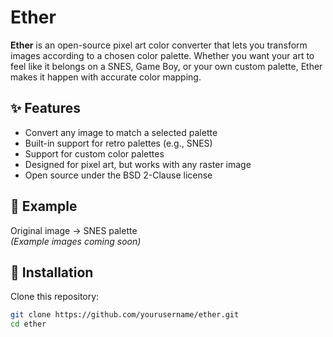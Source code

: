 # Ether

**Ether** is an open-source pixel art color converter that lets you transform images according to a chosen color palette. Whether you want your art to feel like it belongs on a SNES, Game Boy, or your own custom palette, Ether makes it happen with accurate color mapping.

## ✨ Features
- Convert any image to match a selected palette
- Built-in support for retro palettes (e.g., SNES)
- Support for custom color palettes
- Designed for pixel art, but works with any raster image
- Open source under the BSD 2-Clause license

## 📸 Example
Original image → SNES palette  
*(Example images coming soon)*

## 🚀 Installation
Clone this repository:
```bash
git clone https://github.com/yourusername/ether.git
cd ether
